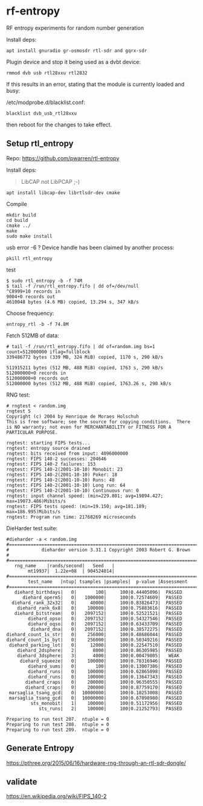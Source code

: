 # rf-entropy

RF entropy experiments for random number generation

Install deps:

    apt install gnuradio gr-osmosdr rtl-sdr and gqrx-sdr

Plugin device and stop it being used as a dvbt device:
    
    rmmod dvb usb rtl28xxu rtl2832

If this results in an error, stating that the module is currently loaded and busy:

/etc/modprobe.d/blacklist.conf:

    blacklist dvb_usb_rtl28xxu

then reboot for the changes to take effect.

## Setup rtl_entropy

Repo: https://github.com/pwarren/rtl-entropy

Install deps:

> LibCAP not LibPCAP ;-)

    apt install libcap-dev librtlsdr-dev cmake

Compile 

    mkdir build
    cd build
    cmake ../
    make
    sudo make install

usb error -6 ? Device handle has been claimed by another process:

    pkill rtl_entropy

test

    $ sudo rtl_entropy -b -f 74M
    $ tail -f /run/rtl_entropy.fifo | dd of=/dev/null
    ^C8999+10 records in
    9004+0 records out
    4610048 bytes (4.6 MB) copied, 13.294 s, 347 kB/s


Choose frequency:

    entropy_rtl -b -f 74.8M

Fetch 512MB of data:

    # tail -f /run/rtl_entropy.fifo | dd of=random.img bs=1 count=512000000 iflag=fullblock
    339486772 bytes (339 MB, 324 MiB) copied, 1170 s, 290 kB/s

    511915211 bytes (512 MB, 488 MiB) copied, 1763 s, 290 kB/s
    512000000+0 records in
    512000000+0 records out
    512000000 bytes (512 MB, 488 MiB) copied, 1763.26 s, 290 kB/s
    
RNG test:
    
    # rngtest < random.img 
    rngtest 5
    Copyright (c) 2004 by Henrique de Moraes Holschuh
    This is free software; see the source for copying conditions.  There is NO warranty; not even for MERCHANTABILITY or FITNESS FOR A PARTICULAR PURPOSE.

    rngtest: starting FIPS tests...
    rngtest: entropy source drained
    rngtest: bits received from input: 4096000000
    rngtest: FIPS 140-2 successes: 204646
    rngtest: FIPS 140-2 failures: 153
    rngtest: FIPS 140-2(2001-10-10) Monobit: 23
    rngtest: FIPS 140-2(2001-10-10) Poker: 18
    rngtest: FIPS 140-2(2001-10-10) Runs: 48
    rngtest: FIPS 140-2(2001-10-10) Long run: 64
    rngtest: FIPS 140-2(2001-10-10) Continuous run: 0
    rngtest: input channel speed: (min=229.801; avg=19894.427; max=19073.486)Mibits/s
    rngtest: FIPS tests speed: (min=19.150; avg=181.189; max=186.995)Mibits/s
    rngtest: Program run time: 21768269 microseconds

DieHarder test suite:

    #dieharder -a < random.img 
    #=============================================================================#
    #            dieharder version 3.31.1 Copyright 2003 Robert G. Brown          #
    #=============================================================================#
       rng_name    |rands/second|   Seed   |
            mt19937|  1.22e+08  | 904524014|
    #=============================================================================#
            test_name   |ntup| tsamples |psamples|  p-value |Assessment
    #=============================================================================#
       diehard_birthdays|   0|       100|     100|0.44405096|  PASSED  
          diehard_operm5|   0|   1000000|     100|0.72574609|  PASSED  
      diehard_rank_32x32|   0|     40000|     100|0.83826473|  PASSED  
        diehard_rank_6x8|   0|    100000|     100|0.75883616|  PASSED  
       diehard_bitstream|   0|   2097152|     100|0.52521521|  PASSED  
            diehard_opso|   0|   2097152|     100|0.54327546|  PASSED  
            diehard_oqso|   0|   2097152|     100|0.63433709|  PASSED  
             diehard_dna|   0|   2097152|     100|0.38572275|  PASSED  
    diehard_count_1s_str|   0|    256000|     100|0.48686044|  PASSED  
    diehard_count_1s_byt|   0|    256000|     100|0.50349216|  PASSED  
     diehard_parking_lot|   0|     12000|     100|0.22547510|  PASSED  
        diehard_2dsphere|   2|      8000|     100|0.86305985|  PASSED  
        diehard_3dsphere|   3|      4000|     100|0.00479805|   WEAK   
         diehard_squeeze|   0|    100000|     100|0.78316946|  PASSED  
            diehard_sums|   0|       100|     100|0.13007386|  PASSED  
            diehard_runs|   0|    100000|     100|0.62865098|  PASSED  
            diehard_runs|   0|    100000|     100|0.13647343|  PASSED  
           diehard_craps|   0|    200000|     100|0.96350555|  PASSED  
           diehard_craps|   0|    200000|     100|0.87759170|  PASSED  
     marsaglia_tsang_gcd|   0|  10000000|     100|0.18253008|  PASSED  
     marsaglia_tsang_gcd|   0|  10000000|     100|0.67098980|  PASSED  
             sts_monobit|   1|    100000|     100|0.51172956|  PASSED  
                sts_runs|   2|    100000|     100|0.21252793|  PASSED 
    
    Preparing to run test 207.  ntuple = 0
    Preparing to run test 208.  ntuple = 0
    Preparing to run test 209.  ntuple = 0


## Generate Entropy

https://pthree.org/2015/06/16/hardware-rng-through-an-rtl-sdr-dongle/

## validate

https://en.wikipedia.org/wiki/FIPS_140-2
